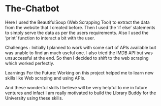 # The-Chatbot
Here I used the BeautifulSoup (Web Scrapping Tool) to extract the data from the website that I created before. Then I used the ‘if else’ statements to simply serve the data as per the users requirements. Also I used the ‘print’ function to interact a bit with the user.

Challenges :
Initially I planned to work with some sort of APIs available but was unable to find an much useful one. I also tried the IMDB API but was unsuccessful at the end.
So then I decided to shift to the web scraping which worked perfectly.

Learnings For the Future:
Working on this project helped me to learn new skills like Web scraping and using APIs.

And these wonderful skills I believe will be very helpful to me in future ventures and infact I am really motivated to build the Library Buddy for the University using these skills.

